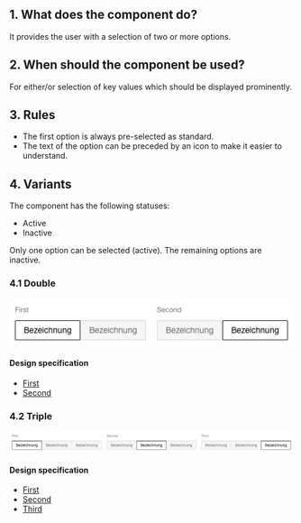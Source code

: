 ## 1. What does the component do?
It provides the user with a selection of two or more options.


## 2. When should the component be used?
For either/or selection of key values which should be displayed prominently.


## 3. Rules
* The first option is always pre-selected as standard.
* The text of the option can be preceded by an icon to make it easier to understand.


## 4. Variants
The component has the following statuses:
* Active
* Inactive

Only one option can be selected (active). The remaining options are inactive.

### 4.1 Double 
![Image of the toggle button component with two options](https://raw.githubusercontent.com/sbb-design-systems/design-system-webapp-documentation/master/documentation/components/toggle/images/Toggle_Double.png 'class: image')

#### Design specification
* [First](https://sbb.invisionapp.com/d/main#/console/17140415/412449873/inspect)
* [Second](https://sbb.invisionapp.com/d/main#/console/17140415/412449874/inspect)

### 4.2 Triple
![Image of the toggle button component with two options](https://raw.githubusercontent.com/sbb-design-systems/design-system-webapp-documentation/master/documentation/components/toggle/images/Toggle_Triple.png 'class: image')

#### Design specification
* [First](https://sbb.invisionapp.com/d/main#/console/17140415/412449875/inspect)
* [Second](https://sbb.invisionapp.com/d/main#/console/17140415/412449876/inspect)
* [Third](https://sbb.invisionapp.com/d/main#/console/17140415/412449877/inspect)
